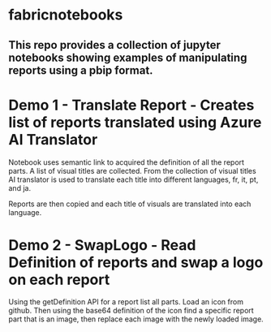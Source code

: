 # fabricnotebooks

## This repo provides a collection of jupyter notebooks showing examples of manipulating reports using a pbip format.

# Demo 1 - Translate Report - Creates list of reports translated using Azure AI Translator
Notebook uses semantic link to acquired the definition of all the report parts. A list of visual titles are collected. From the collection of visual titles AI translator is used to translate each title into different languages, fr, it, pt, and ja.

Reports are then copied and each title of visuals are translated into each language. 

# Demo 2 - SwapLogo - Read Definition of reports and swap a logo on each report
Using the getDefinition API for a report list all parts. Load an icon from github. Then using the base64 definition of the icon find a specific report part that is an image, then replace each image with the newly loaded image.
